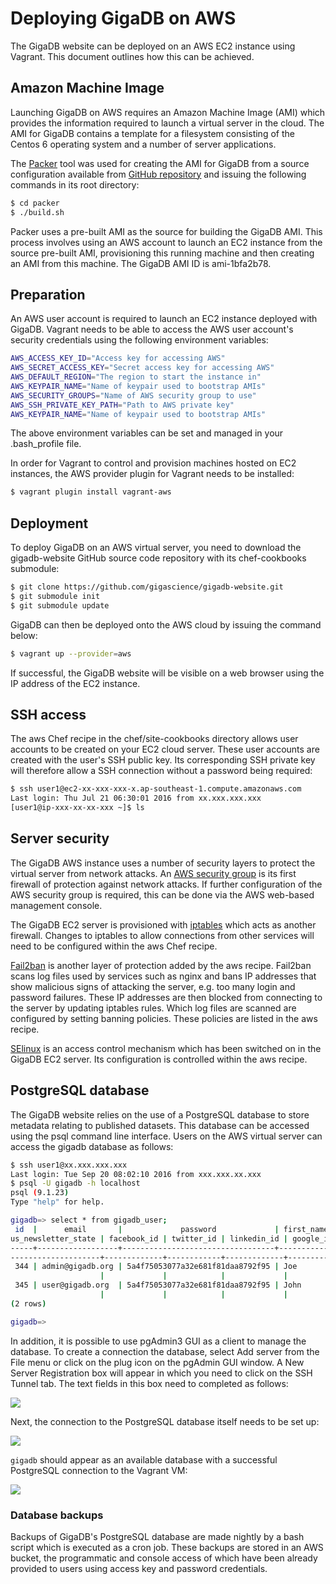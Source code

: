 # Deploying GigaDB on AWS

The GigaDB website can be deployed on an AWS EC2 instance using Vagrant.
This document outlines how this can be achieved.

## Amazon Machine Image

Launching GigaDB on AWS requires an Amazon Machine Image (AMI) which
provides the information required to launch a virtual server in the
cloud. The AMI for GigaDB contains a template for a filesystem 
consisting of the Centos 6 operating system and a number of server
applications.

The [Packer](https://www.packer.io) tool was used for creating the AMI
for GigaDB from a source configuration available from
[GitHub repository](https://github.com/pli888/vagrant-boxes) and issuing
the following commands in its root directory:

```sh
$ cd packer
$ ./build.sh
```

Packer uses a pre-built AMI as the source for building the GigaDB AMI.
This process involves using an AWS account to launch an EC2 instance 
from the source pre-built AMI, provisioning this running machine and 
then creating an AMI from this machine. The GigaDB AMI ID is 
ami-1bfa2b78.

## Preparation

An AWS user account is required to launch an EC2 instance deployed with
GigaDB. Vagrant needs to be able to access the AWS user account's 
security credentials using the following environment variables:

```bash
AWS_ACCESS_KEY_ID="Access key for accessing AWS"
AWS_SECRET_ACCESS_KEY="Secret access key for accessing AWS"
AWS_DEFAULT_REGION="The region to start the instance in"
AWS_KEYPAIR_NAME="Name of keypair used to bootstrap AMIs"
AWS_SECURITY_GROUPS="Name of AWS security group to use"
AWS_SSH_PRIVATE_KEY_PATH="Path to AWS private key"
AWS_KEYPAIR_NAME="Name of keypair used to bootstrap AMIs"
```

The above environment variables can be set and managed in your
.bash_profile file.

In order for Vagrant to control and provision machines hosted on EC2
instances, the AWS provider plugin for Vagrant needs to be installed:

```bash
$ vagrant plugin install vagrant-aws
```

## Deployment

To deploy GigaDB on an AWS virtual server, you need to download the 
gigadb-website GitHub source code repository with its chef-cookbooks 
submodule:

```bash
$ git clone https://github.com/gigascience/gigadb-website.git
$ git submodule init
$ git submodule update
```

GigaDB can then be deployed onto the AWS cloud by issuing the command 
below:

```bash
$ vagrant up --provider=aws
```

If successful, the GigaDB website will be visible on a web browser
using the IP address of the EC2 instance.

## SSH access

The aws Chef recipe in the chef/site-cookbooks directory allows user
accounts to be created on your EC2 cloud server. These user accounts
are created with the user's SSH public key. Its corresponding SSH
private key will therefore allow a SSH connection without a password
being required:

```bash
$ ssh user1@ec2-xx-xxx-xxx-x.ap-southeast-1.compute.amazonaws.com
Last login: Thu Jul 21 06:30:01 2016 from xx.xxx.xxx.xxx
[user1@ip-xxx-xx-xx-xxx ~]$ ls

```

## Server security

The GigaDB AWS instance uses a number of security layers to protect the 
virtual server from network attacks. An [AWS security group](http://docs.aws.amazon.com/AWSEC2/latest/UserGuide/using-network-security.html)
is its first firewall of protection against network attacks. If further 
configuration of the AWS security group is required, this can be done 
via the AWS web-based management console.

The GigaDB EC2 server is provisioned with [iptables](https://wiki.centos.org/HowTos/Network/IPTables)
which acts as another firewall. Changes to iptables to allow connections
from other services will need to be configured within the aws Chef 
recipe.

[Fail2ban](http://www.fail2ban.org/wiki/index.php/Main_Page) is another 
layer of protection added by the aws recipe. Fail2ban scans log files 
used by services such as nginx and bans IP addresses that show malicious
signs of attacking the server, e.g. too many login and password 
failures. These IP addresses are then blocked from connecting to the 
server by updating iptables rules. Which log files are scanned are 
configured by setting banning policies. These policies are listed in the 
aws recipe.

[SElinux](https://wiki.centos.org/HowTos/SELinux) is an access control 
mechanism which has been switched on in the GigaDB EC2 server. Its 
configuration is controlled within the aws recipe.

## PostgreSQL database

The GigaDB website relies on the use of a PostgreSQL database to store
metadata relating to published datasets. This database can be accessed
using the psql command line interface. Users on the AWS virtual server
can access the gigadb database as follows:

```bash
$ ssh user1@xx.xxx.xxx.xxx
Last login: Tue Sep 20 08:02:10 2016 from xxx.xxx.xx.xxx
$ psql -U gigadb -h localhost
psql (9.1.23)
Type "help" for help.

gigadb=> select * from gigadb_user;
 id  |      email       |             password             | first_name | last_name | affiliation | role  | is_activated | newsletter | previo
us_newsletter_state | facebook_id | twitter_id | linkedin_id | google_id |    username     | orcid_id | preferred_link 
-----+------------------+----------------------------------+------------+-----------+-------------+-------+--------------+------------+-------
--------------------+-------------+------------+-------------+-----------+-----------------+----------+----------------
 344 | admin@gigadb.org | 5a4f75053077a32e681f81daa8792f95 | Joe        | Bloggs    | BGI         | admin | t            | f          | t     
                    |             |            |             |           | test@gigadb.org |          | EBI
 345 | user@gigadb.org  | 5a4f75053077a32e681f81daa8792f95 | John       | Smith     | BGI         | user  | t            | f          | t     
                    |             |            |             |           | user@gigadb.org |          | EBI
(2 rows)

gigadb=> 

```

In addition, it is possible to use pgAdmin3 GUI as a client to manage 
the database. To create a connection the database, select Add server 
from the File menu or click on the plug icon on the pgAdmin GUI window. 
A New Server Registration box will appear in which you need to click on 
the SSH Tunnel tab. The text fields in this box need to completed as 
follows:

<img src="https://github.com/gigascience/gigadb-website/blob/develop/images/docs/pgadmin4.png?raw=true">

Next, the connection to the PostgreSQL database itself needs to be
set up:

<img src="https://github.com/gigascience/gigadb-website/blob/develop/images/docs/pgadmin5.png?raw=true">

`gigadb` should appear as an available database with a successful
PostgreSQL connection to the Vagrant VM:

<img src="https://github.com/gigascience/gigadb-website/blob/develop/images/docs/pgadmin6.png?raw=true">

### Database backups

Backups of GigaDB's PostgreSQL database are made nightly by a bash 
script which is executed as a cron job. These backups are stored in an 
AWS bucket, the programmatic and console access of which have been 
already provided to users using access key and password credentials.

